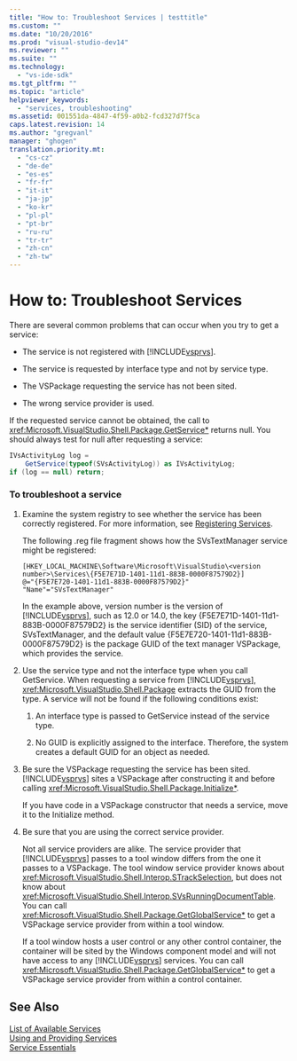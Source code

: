 ```yaml
---
title: "How to: Troubleshoot Services | testtitle"
ms.custom: ""
ms.date: "10/20/2016"
ms.prod: "visual-studio-dev14"
ms.reviewer: ""
ms.suite: ""
ms.technology: 
  - "vs-ide-sdk"
ms.tgt_pltfrm: ""
ms.topic: "article"
helpviewer_keywords: 
  - "services, troubleshooting"
ms.assetid: 001551da-4847-4f59-a0b2-fcd327d7f5ca
caps.latest.revision: 14
ms.author: "gregvanl"
manager: "ghogen"
translation.priority.mt: 
  - "cs-cz"
  - "de-de"
  - "es-es"
  - "fr-fr"
  - "it-it"
  - "ja-jp"
  - "ko-kr"
  - "pl-pl"
  - "pt-br"
  - "ru-ru"
  - "tr-tr"
  - "zh-cn"
  - "zh-tw"
---
```

# How to: Troubleshoot Services
There are several common problems that can occur when you try to get a service:  
  
-   The service is not registered with [!INCLUDE[vsprvs](../code-quality/includes/vsprvs_md.md)].  
  
-   The service is requested by interface type and not by service type.  
  
-   The VSPackage requesting the service has not been sited.  
  
-   The wrong service provider is used.  
  
 If the requested service cannot be obtained, the call to <xref:Microsoft.VisualStudio.Shell.Package.GetService*> returns null. You should always test for null after requesting a service:  
  
```c#  
IVsActivityLog log =   
    GetService(typeof(SVsActivityLog)) as IVsActivityLog;  
if (log == null) return;  
```  
  
### To troubleshoot a service  
  
1.  Examine the system registry to see whether the service has been correctly registered. For more information, see [Registering Services](../misc/registering-services.md).  
  
     The following .reg file fragment shows how the SVsTextManager service might be registered:  
  
    ```  
    [HKEY_LOCAL_MACHINE\Software\Microsoft\VisualStudio\<version number>\Services\{F5E7E71D-1401-11d1-883B-0000F87579D2}]  
    @="{F5E7E720-1401-11d1-883B-0000F87579D2}"  
    "Name"="SVsTextManager"  
    ```  
  
     In the example above, version number is the version of [!INCLUDE[vsprvs](../code-quality/includes/vsprvs_md.md)], such as 12.0 or 14.0, the key {F5E7E71D-1401-11d1-883B-0000F87579D2} is the service identifier (SID) of the service, SVsTextManager, and the default value {F5E7E720-1401-11d1-883B-0000F87579D2} is the package GUID of the text manager VSPackage, which provides the service.  
  
2.  Use the service type and not the interface type when you call GetService. When requesting a service from [!INCLUDE[vsprvs](../code-quality/includes/vsprvs_md.md)], <xref:Microsoft.VisualStudio.Shell.Package> extracts the GUID from the type. A service will not be found if the following conditions exist:  
  
    1.  An interface type is passed to GetService instead of the service type.  
  
    2.  No GUID is explicitly assigned to the interface. Therefore, the system creates a default GUID for an object as needed.  
  
3.  Be sure the VSPackage requesting the service has been sited. [!INCLUDE[vsprvs](../code-quality/includes/vsprvs_md.md)] sites a VSPackage after constructing it and before calling <xref:Microsoft.VisualStudio.Shell.Package.Initialize*>.  
  
     If you have code in a VSPackage constructor that needs a service, move it to the Initialize method.  
  
4.  Be sure that you are using the correct service provider.  
  
     Not all service providers are alike. The service provider that [!INCLUDE[vsprvs](../code-quality/includes/vsprvs_md.md)] passes to a tool window differs from the one it passes to a VSPackage. The tool window service provider knows about <xref:Microsoft.VisualStudio.Shell.Interop.STrackSelection>, but does not know about <xref:Microsoft.VisualStudio.Shell.Interop.SVsRunningDocumentTable>. You can call <xref:Microsoft.VisualStudio.Shell.Package.GetGlobalService*> to get a VSPackage service provider from within a tool window.  
  
     If a tool window hosts a user control or any other control container, the container will be sited by the Windows component model and will not have access to any [!INCLUDE[vsprvs](../code-quality/includes/vsprvs_md.md)] services. You can call <xref:Microsoft.VisualStudio.Shell.Package.GetGlobalService*> to get a VSPackage service provider from within a control container.  
  
## See Also  
 [List of Available Services](../extensibility-internals/list-of-available-services.md)   
 [Using and Providing Services](../extensibility/using-and-providing-services.md)   
 [Service Essentials](../extensibility-internals/service-essentials.md)